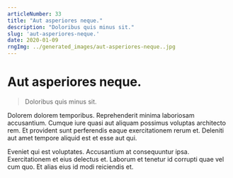 ```yaml
---
articleNumber: 33
title: "Aut asperiores neque."
description: "Doloribus quis minus sit."
slug: 'aut-asperiores-neque.'
date: 2020-01-09
rngImg: ../generated_images/aut-asperiores-neque..jpg
---
```


# Aut asperiores neque.

> Doloribus quis minus sit.

Dolorem dolorem temporibus. Reprehenderit minima laboriosam accusantium. Cumque iure quasi aut aliquam possimus voluptas architecto rem. Et provident sunt perferendis eaque exercitationem rerum et. Deleniti aut amet tempore aliquid est et esse aut qui.
 Eveniet qui est voluptates. Accusantium at consequuntur ipsa. Exercitationem et eius delectus et. Laborum et tenetur id corrupti quae vel cum quo. Et alias eius id modi reiciendis et.
